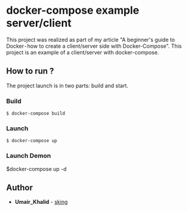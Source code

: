 #  docker-compose example server/client

This project was realized as part of my article "A beginner's guide to Docker - how to create a client/server side with Docker-Compose".
This project is an example of a client/server with docker-compose.

## How to run ?

The project launch is in two parts: build and start.

### Build

```
$ docker-compose build
```

### Launch

```
$ docker-compose up
```
### Launch Demon
$docker-compose up -d
## Author

- **Umair_Khalid** - [sking](https://github.com/sking-007)
